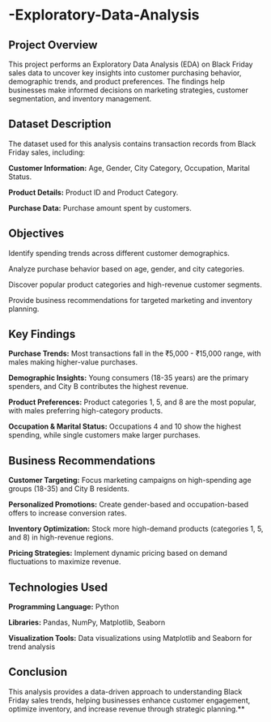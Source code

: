 # -Exploratory-Data-Analysis
<h2>Project Overview</h2>

This project performs an Exploratory Data Analysis (EDA) on Black Friday sales data to uncover key insights into customer purchasing behavior, demographic trends, and product preferences. The findings help businesses make informed decisions on marketing strategies, customer segmentation, and inventory management.

<h2>Dataset Description</h2>        

The dataset used for this analysis contains transaction records from Black Friday sales, including:

**Customer Information:** Age, Gender, City Category, Occupation, Marital Status.

**Product Details:** Product ID and Product Category.

**Purchase Data:** Purchase amount spent by customers.

<h2>Objectives</h2>        

Identify spending trends across different customer demographics.

Analyze purchase behavior based on age, gender, and city categories.

Discover popular product categories and high-revenue customer segments.

Provide business recommendations for targeted marketing and inventory planning.

<h2>Key Findings</h2>        

**Purchase Trends:** Most transactions fall in the ₹5,000 - ₹15,000 range, with males making higher-value purchases.

**Demographic Insights:** Young consumers (18-35 years) are the primary spenders, and City B contributes the highest revenue.

**Product Preferences:** Product categories 1, 5, and 8 are the most popular, with males preferring high-category products.

**Occupation & Marital Status:** Occupations 4 and 10 show the highest spending, while single customers make larger purchases.

<h2>Business Recommendations</h2>        

**Customer Targeting:** Focus marketing campaigns on high-spending age groups (18-35) and City B residents.

**Personalized Promotions:** Create gender-based and occupation-based offers to increase conversion rates.

**Inventory Optimization:** Stock more high-demand products (categories 1, 5, and 8) in high-revenue regions.

**Pricing Strategies:** Implement dynamic pricing based on demand fluctuations to maximize revenue.

<h2>Technologies Used</h2>

**Programming Language:** Python

**Libraries:** Pandas, NumPy, Matplotlib, Seaborn

**Visualization Tools:** Data visualizations using Matplotlib and Seaborn for trend analysis

<h2>Conclusion</h2>        

This analysis provides a data-driven approach to understanding Black Friday sales trends, helping businesses enhance customer engagement, optimize inventory, and increase revenue through strategic planning.**
